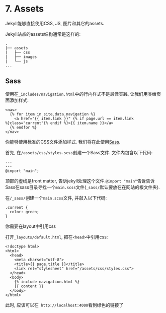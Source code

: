 # 7. Assets

Jekyll能够直接使用CSS, JS, 图片和其它的assets. 

Jekyll站点的assets结构通常是这样的:
```
.
├── assets
|   ├── css
|   ├── images
|   └── js
...
```

## Sass

使用在`_includes/navigation.html`中的行内样式不是最佳实践, 让我们用类给页面添加样式:

```
<nav>
  {% for item in site.data.navigation %}
    <a href="{{ item.link }}" {% if page.url == item.link %}class="current"{% endif %}>{{ item.name }}</a>
  {% endfor %}
</nav>
```
你能够使用标准的CSS文件添加样式. 我们将在此使用[Sass](https://www.sass.hk/).

首先, 在`/assets/css/styles.scss`创建一个Sass文件. 文件内包含以下代码:

```
---
---
@import "main";
```

顶部的虚线是front matter, 告诉jekyll处理这个文件.`@import "main"`告诉告诉Sass在sass目录寻找一个`main.scss`文件(`_sass/`默认要放在在网站的根文件夹).

在`/_sass/`创建一个`main.scss`文件, 并敲入以下代码:

```
.current {
  color: green;
}
```

你需要在layout中引用css

打开`_layouts/default.html`, 把在`<head>`中引用css:

```
<!doctype html>
<html>
  <head>
    <meta charset="utf-8">
    <title>{{ page.title }}</title>
    <link rel="stylesheet" href="/assets/css/styles.css">
  </head>
  <body>
    {% include navigation.html %}
    {{ content }}
  </body>
</html>
```

此时, 应该可以在` http://localhost:4000`看到绿色的链接了
